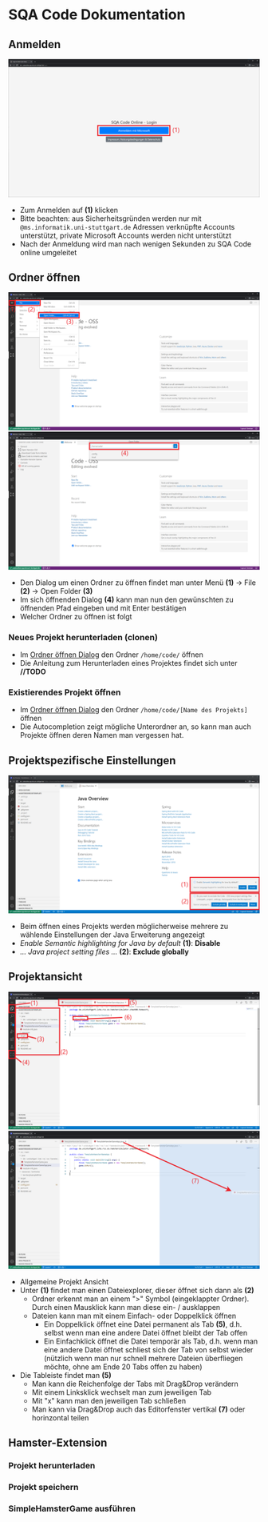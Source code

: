 # SQA Code Dokumentation

## Anmelden
![Für SQA Code Online anmelden](Images/login.png)
- Zum Anmelden auf **(1)** klicken  
- Bitte beachten: aus Sicherheitsgründen werden nur mit `@ms.informatik.uni-stuttgart.de` Adressen verknüpfte Accounts unterstützt, private Microsoft Accounts werden nicht unterstützt
- Nach der Anmeldung wird man nach wenigen Sekunden zu SQA Code online umgeleitet

## Ordner öffnen
![Ordner öffnen](Images/open_folder.png)
![Order öffnen 2](Images/open_folder_2.png)
- Den Dialog um einen Ordner zu öffnen findet man unter Menü **(1)** -> File **(2)** -> Open Folder **(3)**
- Im sich öffnenden Dialog **(4)** kann man nun den gewünschten zu öffnenden Pfad eingeben und mit Enter bestätigen
- Welcher Ordner zu öffnen ist folgt
### Neues Projekt herunterladen (clonen)
- Im [Ordner öffnen Dialog](#Ordner-öffnen) den Ordner `/home/code/` öffnen
- Die Anleitung zum Herunterladen eines Projektes findet sich unter **//TODO**

### Existierendes Projekt öffnen
- Im [Ordner öffnen Dialog](#Ordner-öffnen) den Ordner `/home/code/[Name des Projekts]` öffnen
- Die Autocompletion zeigt mögliche Unterordner an, so kann man auch Projekte öffnen deren Namen man vergessen hat.

## Projektspezifische Einstellungen
![Projekt Einstellungen](Images/open_settings.png)
- Beim öffnen eines Projekts werden möglicherweise mehrere zu wählende Einstellungen der Java Erweiterung angezeigt
- _Enable Semantic highlighting for Java by default_ **(1)**: **Disable**
- _... Java project setting files ..._ **(2)**: **Exclude globally**

## Projektansicht
![Projektansicht](Images/project_view.png)
![Geteiltes Editorfenster](Images/drag_drop.png)
- Allgemeine Projekt Ansicht
- Unter **(1)** findet man einen Dateiexplorer, dieser öffnet sich dann als **(2)**
    - Ordner erkennt man an einem ">" Symbol (eingeklappter Ordner). Durch einen Mausklick kann man diese ein- / ausklappen
    - Dateien kann man mit einem Einfach- oder Doppelklick öffnen
        - Ein Doppelklick öffnet eine Datei permanent als Tab **(5)**, d.h. selbst wenn man eine andere Datei öffnet bleibt der Tab offen
        - Ein Einfachklick öffnet die Datei temporär als Tab, d.h. wenn man eine andere Datei öffnet schliest sich der Tab von selbst wieder (nützlich wenn man nur schnell mehrere Dateien überfliegen möchte, ohne am Ende 20 Tabs offen zu haben)
- Die Tableiste findet man **(5)**
    - Man kann die Reichenfolge der Tabs mit Drag&Drop verändern
    - Mit einem Linksklick wechselt man zum jeweiligen Tab
    - Mit "x" kann man den jeweiligen Tab schließen
    - Man kann via Drag&Drop auch das Editorfenster vertikal **(7)** oder horinzontal teilen

## Hamster-Extension
### Projekt herunterladen
### Projekt speichern
### SimpleHamsterGame ausführen
